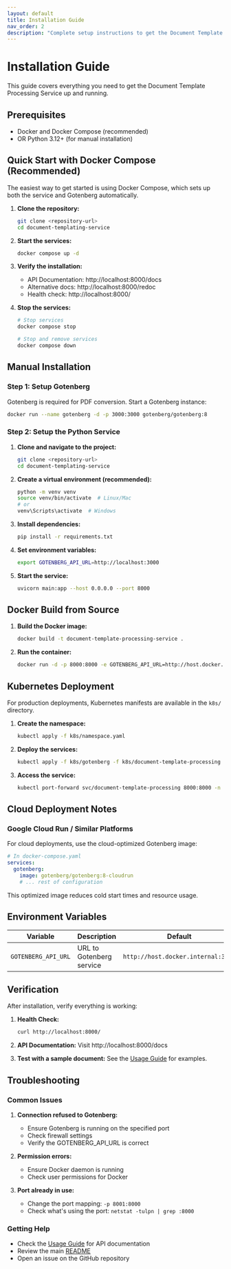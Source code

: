 ```yaml
---
layout: default
title: Installation Guide
nav_order: 2
description: "Complete setup instructions to get the Document Template Processing Service running in any environment."
---
```


# Installation Guide

This guide covers everything you need to get the Document Template Processing Service up and running.

## Prerequisites

- Docker and Docker Compose (recommended)
- OR Python 3.12+ (for manual installation)

## Quick Start with Docker Compose (Recommended)

The easiest way to get started is using Docker Compose, which sets up both the service and Gotenberg automatically.

1. **Clone the repository:**
   ```bash
   git clone <repository-url>
   cd document-templating-service
   ```

2. **Start the services:**
   ```bash
   docker compose up -d
   ```

3. **Verify the installation:**
   - API Documentation: http://localhost:8000/docs
   - Alternative docs: http://localhost:8000/redoc
   - Health check: http://localhost:8000/

4. **Stop the services:**
   ```bash
   # Stop services
   docker compose stop
   
   # Stop and remove services
   docker compose down
   ```

## Manual Installation

### Step 1: Setup Gotenberg

Gotenberg is required for PDF conversion. Start a Gotenberg instance:

```bash
docker run --name gotenberg -d -p 3000:3000 gotenberg/gotenberg:8
```

### Step 2: Setup the Python Service

1. **Clone and navigate to the project:**
   ```bash
   git clone <repository-url>
   cd document-templating-service
   ```

2. **Create a virtual environment (recommended):**
   ```bash
   python -m venv venv
   source venv/bin/activate  # Linux/Mac
   # or
   venv\Scripts\activate  # Windows
   ```

3. **Install dependencies:**
   ```bash
   pip install -r requirements.txt
   ```

4. **Set environment variables:**
   ```bash
   export GOTENBERG_API_URL=http://localhost:3000
   ```

5. **Start the service:**
   ```bash
   uvicorn main:app --host 0.0.0.0 --port 8000
   ```

## Docker Build from Source

1. **Build the Docker image:**
   ```bash
   docker build -t document-template-processing-service .
   ```

2. **Run the container:**
   ```bash
   docker run -d -p 8000:8000 -e GOTENBERG_API_URL=http://host.docker.internal:3000 --name dtps document-template-processing-service
   ```

## Kubernetes Deployment

For production deployments, Kubernetes manifests are available in the `k8s/` directory.

1. **Create the namespace:**
   ```bash
   kubectl apply -f k8s/namespace.yaml
   ```

2. **Deploy the services:**
   ```bash
   kubectl apply -f k8s/gotenberg -f k8s/document-template-processing
   ```

3. **Access the service:**
   ```bash
   kubectl port-forward svc/document-template-processing 8000:8000 -n utils
   ```

## Cloud Deployment Notes

### Google Cloud Run / Similar Platforms

For cloud deployments, use the cloud-optimized Gotenberg image:

```yaml
# In docker-compose.yaml
services:
  gotenberg:
    image: gotenberg/gotenberg:8-cloudrun
    # ... rest of configuration
```

This optimized image reduces cold start times and resource usage.

## Environment Variables

| Variable | Description | Default | Required |
|----------|-------------|---------|----------|
| `GOTENBERG_API_URL` | URL to Gotenberg service | `http://host.docker.internal:3000` | Yes |

## Verification

After installation, verify everything is working:

1. **Health Check:**
   ```bash
   curl http://localhost:8000/
   ```

2. **API Documentation:**
   Visit http://localhost:8000/docs

3. **Test with a sample document:**
   See the [Usage Guide](usage.md) for examples.

## Troubleshooting

### Common Issues

1. **Connection refused to Gotenberg:**
   - Ensure Gotenberg is running on the specified port
   - Check firewall settings
   - Verify the GOTENBERG_API_URL is correct

2. **Permission errors:**
   - Ensure Docker daemon is running
   - Check user permissions for Docker

3. **Port already in use:**
   - Change the port mapping: `-p 8001:8000`
   - Check what's using the port: `netstat -tulpn | grep :8000`

### Getting Help

- Check the [Usage Guide](usage.md) for API documentation
- Review the main [README](../README.md)
- Open an issue on the GitHub repository 